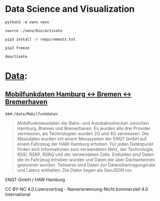 Data Science and Visualization
==============================

```shell
python3 -m venv venv

source ./venv/bin/activate

pip3 install -r requirements.txt

pip3 freeze

deactivate
```


# [Data](/data):

## [Mobilfunkdaten Hamburg <-> Bremen <-> Bremerhaven](https://www.govdata.de/web/guest/suchen/-/details/mobilfunkdaten-hamburg-bremen-bremerhaven)

see `/data/Mobilfunkdaten`

> Mobilfunkmessdaten der Bahn- und Autobahnstrecken zwischen Hamburg, Bremen und Bremerhaven.
> Es wurden alle drei Provider vermessen, als Technologien wurden 2G und 4G vermessen.
> Die Messdaten wurden mit einem Messsystem der ENQT GmbH auf einem Fahrzeug der HAW Hamburg erhoben.
> Für jeden Datenpunkt finden sich Informationen zum verwendeten Netz, der Technologie, RSSI, RSRP, RSRQ und der verwendeten Zelle.
> Enthalten sind Daten die im Fahrzeug erhoben wurden und Daten die über Dachantennen gewonnen wurden.
> Teilweise sind Daten zur Datenübertragungsrate und Latenz enthalten. Die Daten liegen als GeoJSON vor.

ENQT GmbH / HAW Hamburg

CC BY-NC 4.0 Lizenzvertrag - Namensnennung-Nicht kommerziell 4.0 International 
